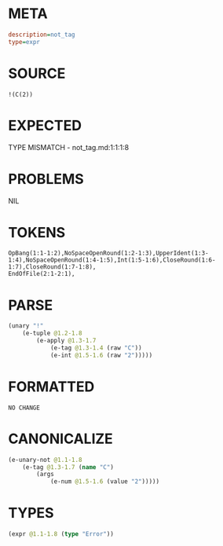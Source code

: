 # META
~~~ini
description=not_tag
type=expr
~~~
# SOURCE
~~~roc
!(C(2))
~~~
# EXPECTED
TYPE MISMATCH - not_tag.md:1:1:1:8
# PROBLEMS
NIL
# TOKENS
~~~zig
OpBang(1:1-1:2),NoSpaceOpenRound(1:2-1:3),UpperIdent(1:3-1:4),NoSpaceOpenRound(1:4-1:5),Int(1:5-1:6),CloseRound(1:6-1:7),CloseRound(1:7-1:8),
EndOfFile(2:1-2:1),
~~~
# PARSE
~~~clojure
(unary "!"
	(e-tuple @1.2-1.8
		(e-apply @1.3-1.7
			(e-tag @1.3-1.4 (raw "C"))
			(e-int @1.5-1.6 (raw "2")))))
~~~
# FORMATTED
~~~roc
NO CHANGE
~~~
# CANONICALIZE
~~~clojure
(e-unary-not @1.1-1.8
	(e-tag @1.3-1.7 (name "C")
		(args
			(e-num @1.5-1.6 (value "2")))))
~~~
# TYPES
~~~clojure
(expr @1.1-1.8 (type "Error"))
~~~
